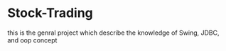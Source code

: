 # Stock-Trading
this is the genral project which describe the knowledge of Swing, JDBC, and oop concept
